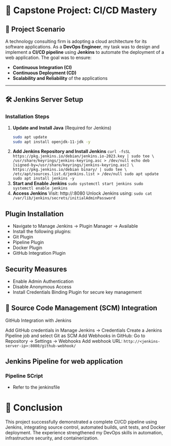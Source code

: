 # 🚀 Capstone Project: CI/CD Mastery  

## **📌 Project Scenario**  
A technology consulting firm is adopting a cloud architecture for its software applications. As a **DevOps Engineer**, my task was to design and implement a **CI/CD pipeline** using **Jenkins** to automate the deployment of a web application. The goal was to ensure:  
- **Continuous Integration (CI)**  
- **Continuous Deployment (CD)**  
- **Scalability and Reliability** of the applications  

---

## **🛠 Jenkins Server Setup**  

### **Installation Steps**  
1. **Update and Install Java** (Required for Jenkins)  
   ```bash
   sudo apt update
   sudo apt install openjdk-11-jdk -y

2. **Add Jenkins Repository and Install Jenkins**
  `
curl -fsSL https://pkg.jenkins.io/debian/jenkins.io-2023.key | sudo tee \
/usr/share/keyrings/jenkins-keyring.asc > /dev/null
echo deb [signed-by=/usr/share/keyrings/jenkins-keyring.asc] \
https://pkg.jenkins.io/debian binary/ | sudo tee \
/etc/apt/sources.list.d/jenkins.list > /dev/null
sudo apt update
sudo apt install jenkins -y
  `
3. **Start and Enable Jenkins**
  `
  sudo systemctl start jenkins
  sudo systemctl enable jenkins
  `
4. **Access Jenkins**
Visit: http://<your-server-ip>:8080
Unlock Jenkins using:
`sudo cat /var/lib/jenkins/secrets/initialAdminPassword
`
## **Plugin Installation**
- Navigate to Manage Jenkins → Plugin Manager → Available
- Install the following plugins:
- Git Plugin
- Pipeline Plugin
- Docker Plugin
- GitHub Integration Plugin

## Security Measures
- Enable Admin Authentication
- Disable Anonymous Access
- Install Credentials Binding Plugin for secure key management

## **🔗 Source Code Management (SCM) Integration**
GitHub Integration with Jenkins

Add GitHub credentials in Manage Jenkins → Credentials
Create a Jenkins Pipeline job and select Git as SCM
Add Webhooks in GitHub:
Go to Repository → Settings → Webhooks
Add webhook URL:
`
http://<jenkins-server-ip>:8080/github-webhook/
`
## Jenkins Pipeline for web application
### **Pipeline SCript**
 - Refer to the jenkinsfile

# **📌 Conclusion**
This project successfully demonstrated a complete CI/CD pipeline using Jenkins, integrating source control, automated builds, unit tests, and Docker deployment. The experience strengthened my DevOps skills in automation, infrastructure security, and containerization.
 

